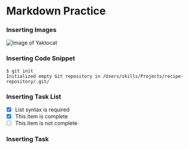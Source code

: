 # Markdown Practice
### Inserting Images
![Image of Yaktocat](https://octodex.github.com/images/yaktocat.png)

### Inserting Code Snippet
```
$ git init
Initialized empty Git repository in /Users/skills/Projects/recipe-repository/.git/
```

### Inserting Task List
- [x] List syntax is required
- [x] This item is complete
- [ ] This item is not complete

### Inserting Task
